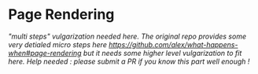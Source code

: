 # Page Rendering

*"multi steps" vulgarization needed here. The original repo provides some very detialed micro steps here https://github.com/alex/what-happens-when#page-rendering but it needs some higher level vulgarization to fit here. Help needed : please submit a PR if you know this part well enough !*
